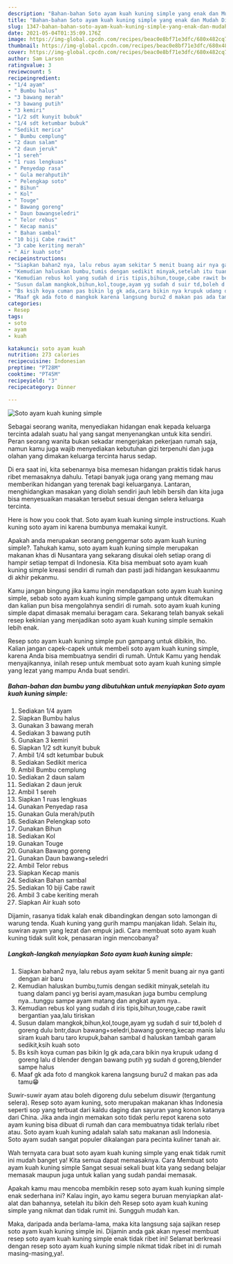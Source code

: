 ```yaml
---
description: "Bahan-bahan Soto ayam kuah kuning simple yang enak dan Mudah Dibuat"
title: "Bahan-bahan Soto ayam kuah kuning simple yang enak dan Mudah Dibuat"
slug: 1347-bahan-bahan-soto-ayam-kuah-kuning-simple-yang-enak-dan-mudah-dibuat
date: 2021-05-04T01:35:09.176Z
image: https://img-global.cpcdn.com/recipes/beac0e8bf71e3dfc/680x482cq70/soto-ayam-kuah-kuning-simple-foto-resep-utama.jpg
thumbnail: https://img-global.cpcdn.com/recipes/beac0e8bf71e3dfc/680x482cq70/soto-ayam-kuah-kuning-simple-foto-resep-utama.jpg
cover: https://img-global.cpcdn.com/recipes/beac0e8bf71e3dfc/680x482cq70/soto-ayam-kuah-kuning-simple-foto-resep-utama.jpg
author: Sam Larson
ratingvalue: 3
reviewcount: 5
recipeingredient:
- "1/4 ayam"
- " Bumbu halus"
- "3 bawang merah"
- "3 bawang putih"
- "3 kemiri"
- "1/2 sdt kunyit bubuk"
- "1/4 sdt ketumbar bubuk"
- "Sedikit merica"
- " Bumbu cemplung"
- "2 daun salam"
- "2 daun jeruk"
- "1 sereh"
- "1 ruas lengkuas"
- " Penyedap rasa"
- " Gula merahputih"
- " Pelengkap soto"
- " Bihun"
- " Kol"
- " Touge"
- " Bawang goreng"
- " Daun bawangseledri"
- " Telor rebus"
- " Kecap manis"
- " Bahan sambal"
- "10 biji Cabe rawit"
- "3 cabe keriting merah"
- " Air kuah soto"
recipeinstructions:
- "Siapkan bahan2 nya, lalu rebus ayam sekitar 5 menit buang air nya ganti dengan air baru"
- "Kemudian haluskan bumbu,tumis dengan sedikit minyak,setelah itu tuang dalam panci yg berisi ayam,masukan juga bumbu cemplung nya...tunggu sampe ayam matang dan angkat ayam nya.."
- "Kemudian rebus kol yang sudah d iris tipis,bihun,touge,cabe rawit bergantian yaa,lalu tiriskan"
- "Susun dalam mangkok,bihun,kol,touge,ayam yg sudah d suir td,boleh d goreng dulu bntr,daun bawang+seledri,bawang goreng,kecap manis lalu siram kuah baru taro krupuk,bahan sambal d haluskan tambah garam sedikit,ksih kuah soto"
- "Bs ksih koya cuman pas bikin lg gk ada,cara bikin nya krupuk udang d goreng lalu d blender dengan bawang putih yg sudah d goreng,blender sampe halus"
- "Maaf gk ada foto d mangkok karena langsung buru2 d makan pas ada tamu😁"
categories:
- Resep
tags:
- soto
- ayam
- kuah

katakunci: soto ayam kuah 
nutrition: 273 calories
recipecuisine: Indonesian
preptime: "PT28M"
cooktime: "PT45M"
recipeyield: "3"
recipecategory: Dinner

---
```



![Soto ayam kuah kuning simple](https://img-global.cpcdn.com/recipes/beac0e8bf71e3dfc/680x482cq70/soto-ayam-kuah-kuning-simple-foto-resep-utama.jpg)

Sebagai seorang wanita, menyediakan hidangan enak kepada keluarga tercinta adalah suatu hal yang sangat menyenangkan untuk kita sendiri. Peran seorang  wanita bukan sekadar mengerjakan pekerjaan rumah saja, namun kamu juga wajib menyediakan kebutuhan gizi terpenuhi dan juga olahan yang dimakan keluarga tercinta harus sedap.

Di era  saat ini, kita sebenarnya bisa memesan hidangan praktis tidak harus ribet memasaknya dahulu. Tetapi banyak juga orang yang memang mau memberikan hidangan yang terenak bagi keluarganya. Lantaran, menghidangkan masakan yang diolah sendiri jauh lebih bersih dan kita juga bisa menyesuaikan masakan tersebut sesuai dengan selera keluarga tercinta. 

Here is how you cook that. Soto ayam kuah kuning simple instructions. Kuah kuning soto ayam ini karena bumbunya memakai kunyit.

Apakah anda merupakan seorang penggemar soto ayam kuah kuning simple?. Tahukah kamu, soto ayam kuah kuning simple merupakan makanan khas di Nusantara yang sekarang disukai oleh setiap orang di hampir setiap tempat di Indonesia. Kita bisa membuat soto ayam kuah kuning simple kreasi sendiri di rumah dan pasti jadi hidangan kesukaanmu di akhir pekanmu.

Kamu jangan bingung jika kamu ingin mendapatkan soto ayam kuah kuning simple, sebab soto ayam kuah kuning simple gampang untuk ditemukan dan kalian pun bisa mengolahnya sendiri di rumah. soto ayam kuah kuning simple dapat dimasak memalui beragam cara. Sekarang telah banyak sekali resep kekinian yang menjadikan soto ayam kuah kuning simple semakin lebih enak.

Resep soto ayam kuah kuning simple pun gampang untuk dibikin, lho. Kalian jangan capek-capek untuk membeli soto ayam kuah kuning simple, karena Anda bisa membuatnya sendiri di rumah. Untuk Kamu yang hendak menyajikannya, inilah resep untuk membuat soto ayam kuah kuning simple yang lezat yang mampu Anda buat sendiri.

<!--inarticleads1-->

##### Bahan-bahan dan bumbu yang dibutuhkan untuk menyiapkan Soto ayam kuah kuning simple:

1. Sediakan 1/4 ayam
1. Siapkan  Bumbu halus
1. Gunakan 3 bawang merah
1. Sediakan 3 bawang putih
1. Gunakan 3 kemiri
1. Siapkan 1/2 sdt kunyit bubuk
1. Ambil 1/4 sdt ketumbar bubuk
1. Sediakan Sedikit merica
1. Ambil  Bumbu cemplung
1. Sediakan 2 daun salam
1. Sediakan 2 daun jeruk
1. Ambil 1 sereh
1. Siapkan 1 ruas lengkuas
1. Gunakan  Penyedap rasa
1. Gunakan  Gula merah/putih
1. Sediakan  Pelengkap soto
1. Gunakan  Bihun
1. Sediakan  Kol
1. Gunakan  Touge
1. Gunakan  Bawang goreng
1. Gunakan  Daun bawang+seledri
1. Ambil  Telor rebus
1. Siapkan  Kecap manis
1. Sediakan  Bahan sambal
1. Sediakan 10 biji Cabe rawit
1. Ambil 3 cabe keriting merah
1. Siapkan  Air kuah soto


Dijamin, rasanya tidak kalah enak dibandingkan dengan soto lamongan di warung tenda. Kuah kuning yang gurih mampu manjakan lidah. Selain itu, suwiran ayam yang lezat dan empuk jadi. Cara membuat soto ayam kuah kuning tidak sulit kok, penasaran ingin mencobanya? 

<!--inarticleads2-->

##### Langkah-langkah menyiapkan Soto ayam kuah kuning simple:

1. Siapkan bahan2 nya, lalu rebus ayam sekitar 5 menit buang air nya ganti dengan air baru
1. Kemudian haluskan bumbu,tumis dengan sedikit minyak,setelah itu tuang dalam panci yg berisi ayam,masukan juga bumbu cemplung nya...tunggu sampe ayam matang dan angkat ayam nya..
1. Kemudian rebus kol yang sudah d iris tipis,bihun,touge,cabe rawit bergantian yaa,lalu tiriskan
1. Susun dalam mangkok,bihun,kol,touge,ayam yg sudah d suir td,boleh d goreng dulu bntr,daun bawang+seledri,bawang goreng,kecap manis lalu siram kuah baru taro krupuk,bahan sambal d haluskan tambah garam sedikit,ksih kuah soto
1. Bs ksih koya cuman pas bikin lg gk ada,cara bikin nya krupuk udang d goreng lalu d blender dengan bawang putih yg sudah d goreng,blender sampe halus
1. Maaf gk ada foto d mangkok karena langsung buru2 d makan pas ada tamu😁


Suwir-suwir ayam atau boleh digoreng dulu sebelum disuwir (tergantung selera). Resep soto ayam kuning, soto merupakan makanan khas Indonesia seperti sop yang terbuat dari kaldu daging dan sayuran yang konon katanya dari China. Jika anda ingin memakan soto tidak perlu repot karena soto ayam kuning bisa dibuat di rumah dan cara membuatnya tidak terlalu ribet atau. Soto ayam kuah kuning adalah salah satu makanan asli Indonesia. Soto ayam sudah sangat populer dikalangan para pecinta kuliner tanah air. 

Wah ternyata cara buat soto ayam kuah kuning simple yang enak tidak rumit ini mudah banget ya! Kita semua dapat memasaknya. Cara Membuat soto ayam kuah kuning simple Sangat sesuai sekali buat kita yang sedang belajar memasak maupun juga untuk kalian yang sudah pandai memasak.

Apakah kamu mau mencoba membikin resep soto ayam kuah kuning simple enak sederhana ini? Kalau ingin, ayo kamu segera buruan menyiapkan alat-alat dan bahannya, setelah itu bikin deh Resep soto ayam kuah kuning simple yang nikmat dan tidak rumit ini. Sungguh mudah kan. 

Maka, daripada anda berlama-lama, maka kita langsung saja sajikan resep soto ayam kuah kuning simple ini. Dijamin anda gak akan nyesel membuat resep soto ayam kuah kuning simple enak tidak ribet ini! Selamat berkreasi dengan resep soto ayam kuah kuning simple nikmat tidak ribet ini di rumah masing-masing,ya!.

